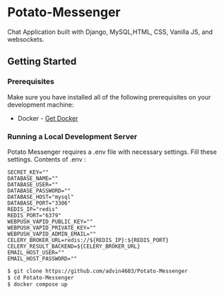 # Potato-Messenger
 Chat Application built with Django, MySQL,HTML, CSS, Vanilla JS, and websockets.
 
 
## Getting Started
### Prerequisites

Make sure you have installed all of the following prerequisites on your development machine:
* Docker - [Get Docker](https://www.docker.com/)

### Running a Local Development Server
Potato Messenger requires a .env file with necessary settings.
Fill these settings.
Contents of .env :
```
SECRET_KEY=""
DATABASE_NAME=""
DATABASE_USER=""
DATABASE_PASSWORD=""
DATABASE_HOST="mysql"
DATABASE_PORT="3306"
REDIS_IP="redis"
REDIS_PORT="6379"
WEBPUSH_VAPID_PUBLIC_KEY=""
WEBPUSH_VAPID_PRIVATE_KEY=""
WEBPUSH_VAPID_ADMIN_EMAIL=""
CELERY_BROKER_URL=redis://${REDIS_IP}:${REDIS_PORT}
CELERY_RESULT_BACKEND=${CELERY_BROKER_URL}
EMAIL_HOST_USER=""
EMAIL_HOST_PASSWORD=""
```
```bash
$ git clone https://github.com/advin4603/Potato-Messenger
$ cd Potato-Messenger
$ docker compose up
```

